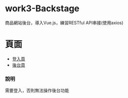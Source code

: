 # work3-Backstage
商品網站後台，導入Vue.js，練習RESTful API串接(使用axios)

# 頁面
- [登入頁](https://peterchen-jianrong.github.io/work3-Backstage/login.html)
- [後台頁](https://peterchen-jianrong.github.io/work3-Backstage/)

### 說明
需要登入，否則無法操作後台功能
